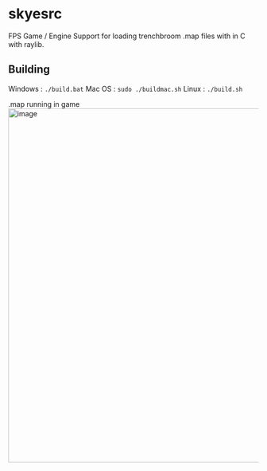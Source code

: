 # skyesrc
FPS Game / Engine
Support for loading trenchbroom .map files with in C with raylib.

## Building
Windows : `./build.bat`
Mac OS : `sudo ./buildmac.sh`
Linux : `./build.sh`

.map running in game
<img width="1267" height="711" alt="image" src="https://github.com/user-attachments/assets/f1cd5706-a394-4211-8ab0-b39bb95d70ff" />
